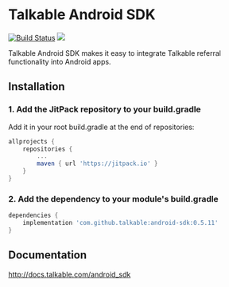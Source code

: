 # Talkable Android SDK

[![Build Status](https://circleci.com/gh/talkable/android-sdk.svg?style=svg)](https://circleci.com/gh/talkable/android-sdk)
[![](https://jitpack.io/v/talkable/android-sdk.svg)](https://jitpack.io/#talkable/android-sdk)

Talkable Android SDK makes it easy to integrate Talkable referral functionality into Android apps.

## Installation

### 1. Add the JitPack repository to your build.gradle

Add it in your root build.gradle at the end of repositories:

```gradle
allprojects {
	repositories {
		...
		maven { url 'https://jitpack.io' }
	}
}
```

### 2. Add the dependency to your module's build.gradle

```gradle
dependencies {
	implementation 'com.github.talkable:android-sdk:0.5.11'
}
```

## Documentation

<http://docs.talkable.com/android_sdk>


